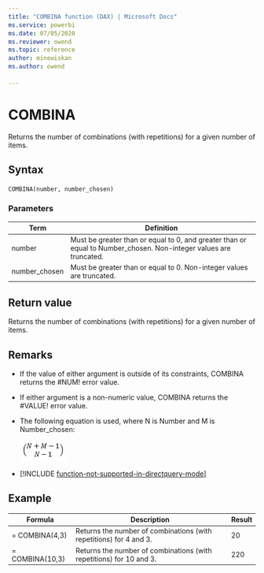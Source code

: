 ```yaml
---
title: "COMBINA function (DAX) | Microsoft Docs"
ms.service: powerbi 
ms.date: 07/05/2020
ms.reviewer: owend
ms.topic: reference
author: minewiskan
ms.author: owend

---
```


# COMBINA

Returns the number of combinations (with repetitions) for a given number of items.  
  
## Syntax  
  
```dax
COMBINA(number, number_chosen)  
```
  
### Parameters  
  
|Term|Definition|  
|--------|--------------|  
|number|Must be greater than or equal to 0, and greater than or equal to Number_chosen. Non-integer values are truncated.|  
|number_chosen|Must be greater than or equal to 0. Non-integer values are truncated.|  
  
## Return value

Returns the number of combinations (with repetitions) for a given number of items.  
  
## Remarks

- If the value of either argument is outside of its constraints, COMBINA returns the #NUM! error value.  
  
- If either argument is a non-numeric value, COMBINA returns the #VALUE! error value.  
  
- The following equation is used, where N is Number and M is Number_chosen:  
  
    ![COMBINA Formula](media/dax-combina-formula.png)  

- [!INCLUDE [function-not-supported-in-directquery-mode](includes/function-not-supported-in-directquery-mode.md)]

## Example  
  
|Formula|Description|Result|  
|-----------|---------------|----------|  
|= COMBINA(4,3)|Returns the number of combinations (with repetitions) for 4 and 3.|20|  
|= COMBINA(10,3)|Returns the number of combinations (with repetitions) for 10 and 3.|220|  
